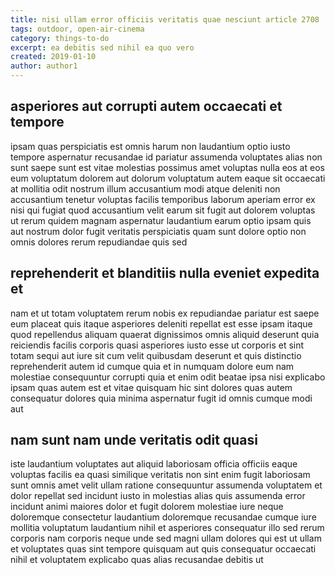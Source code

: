 ```yaml
---
title: nisi ullam error officiis veritatis quae nesciunt article 2708
tags: outdoor, open-air-cinema
category: things-to-do
excerpt: ea debitis sed nihil ea quo vero
created: 2019-01-10
author: author1
---
```


## asperiores aut corrupti autem occaecati et tempore

ipsam quas perspiciatis est omnis harum non laudantium optio iusto tempore aspernatur recusandae id pariatur assumenda voluptates alias non sunt saepe sunt est vitae molestias possimus amet voluptas nulla eos at eos eum voluptatum dolorem aut dolorum voluptatum autem eaque sit occaecati at mollitia odit nostrum illum accusantium modi atque deleniti non accusantium tenetur voluptas facilis temporibus laborum aperiam error ex nisi qui fugiat quod accusantium velit earum sit fugit aut dolorem voluptas ut rerum quidem magnam aspernatur laudantium earum optio ipsam quis aut nostrum dolor fugit veritatis perspiciatis quam sunt dolore optio non omnis dolores rerum repudiandae quis sed

## reprehenderit et blanditiis nulla eveniet expedita et

nam et ut totam voluptatem rerum nobis ex repudiandae pariatur est saepe eum placeat quis itaque asperiores deleniti repellat est esse ipsam itaque quod repellendus aliquam quaerat dignissimos omnis aliquid deserunt quia reiciendis facilis corporis quasi asperiores iusto esse ut corporis et sint totam sequi aut iure sit cum velit quibusdam deserunt et quis distinctio reprehenderit autem id cumque quia et in numquam dolore eum nam molestiae consequuntur corrupti quia et enim odit beatae ipsa nisi explicabo ipsam quas autem est et vitae quisquam hic sint dolores quas autem consequatur dolores quia minima aspernatur fugit id omnis cumque modi aut

## nam sunt nam unde veritatis odit quasi

iste laudantium voluptates aut aliquid laboriosam officia officiis eaque voluptas facilis ea quasi similique veritatis non sint enim fugit laboriosam sunt omnis amet velit ullam ratione consequuntur assumenda voluptatem et dolor repellat sed incidunt iusto in molestias alias quis assumenda error incidunt animi maiores dolor et fugit dolorem molestiae iure neque doloremque consectetur laudantium doloremque recusandae cumque iure mollitia voluptatum laudantium nihil et asperiores consequatur illo sed rerum corporis nam corporis neque unde sed magni ullam dolores qui est ut ullam et voluptates quas sint tempore quisquam aut quis consequatur occaecati nihil et voluptatem explicabo quas alias recusandae debitis ut
